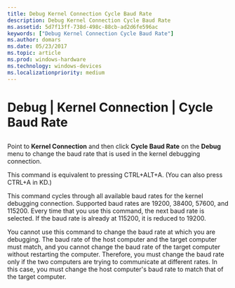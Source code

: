 ```yaml
---
title: Debug Kernel Connection Cycle Baud Rate
description: Debug Kernel Connection Cycle Baud Rate
ms.assetid: 5d7f13ff-738d-498c-88cb-ad2d6fe596ac
keywords: ["Debug Kernel Connection Cycle Baud Rate"]
ms.author: domars
ms.date: 05/23/2017
ms.topic: article
ms.prod: windows-hardware
ms.technology: windows-devices
ms.localizationpriority: medium
---
```


# Debug | Kernel Connection | Cycle Baud Rate


## <span id="ddk_debug_kernel_connection_cycle_baud_rate_dbg"></span><span id="DDK_DEBUG_KERNEL_CONNECTION_CYCLE_BAUD_RATE_DBG"></span>


Point to **Kernel Connection** and then click **Cycle Baud Rate** on the **Debug** menu to change the baud rate that is used in the kernel debugging connection.

This command is equivalent to pressing CTRL+ALT+A. (You can also press CTRL+A in KD.)

This command cycles through all available baud rates for the kernel debugging connection. Supported baud rates are 19200, 38400, 57600, and 115200. Every time that you use this command, the next baud rate is selected. If the baud rate is already at 115200, it is reduced to 19200.

You cannot use this command to change the baud rate at which you are debugging. The baud rate of the host computer and the target computer must match, and you cannot change the baud rate of the target computer without restarting the computer. Therefore, you must change the baud rate only if the two computers are trying to communicate at different rates. In this case, you must change the host computer's baud rate to match that of the target computer.

 

 





